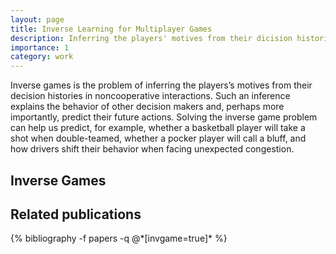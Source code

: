 ```yaml
---
layout: page
title: Inverse Learning for Multiplayer Games 
description: Inferring the players' motives from their dicision histories in multiagent interaction 
importance: 1
category: work
---
```


Inverse games is the problem of inferring the players’s motives from their decision histories in noncooperative interactions. Such an inference explains the behavior of other decision makers and, perhaps more importantly, predict their future actions. Solving the inverse game problem can help us predict, for example, whether a basketball player will take a shot when double-teamed, whether a pocker player will call a bluff, and how drivers shift their behavior when facing unexpected congestion. 

<h2>Inverse Games</h2>



<div class="publications">
<h2>Related publications</h2>
{% bibliography -f papers -q @*[invgame=true]* %}
</div>
